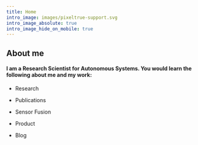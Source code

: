 ```yaml
---
title: Home
intro_image: images/pixeltrue-support.svg
intro_image_absolute: true
intro_image_hide_on_mobile: true
---
```

## About me

#### I am a Research Scientist for Autonomous Systems. You would learn the following about me and my work:

*   Research

<!---->

*   Publications

<!---->

*   Sensor Fusion

<!---->

*   Product

<!---->

*   Blog
